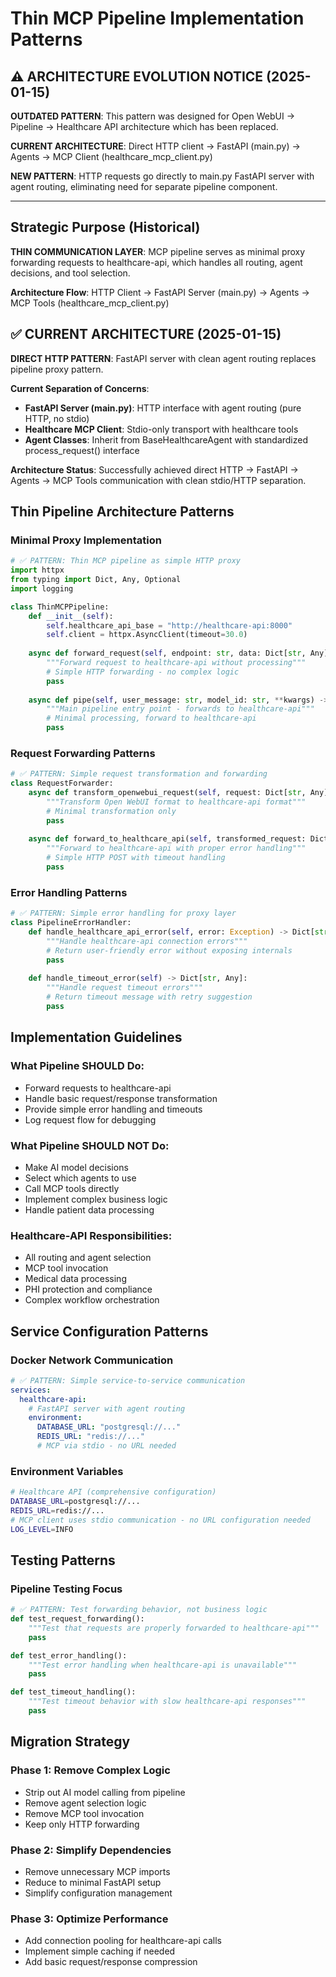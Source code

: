 # Thin MCP Pipeline Implementation Patterns

## ⚠️ ARCHITECTURE EVOLUTION NOTICE (2025-01-15)

**OUTDATED PATTERN**: This pattern was designed for Open WebUI → Pipeline → Healthcare API architecture which has been replaced.

**CURRENT ARCHITECTURE**: Direct HTTP client → FastAPI (main.py) → Agents → MCP Client (healthcare_mcp_client.py)

**NEW PATTERN**: HTTP requests go directly to main.py FastAPI server with agent routing, eliminating need for separate pipeline component.

---

## Strategic Purpose (Historical)

**THIN COMMUNICATION LAYER**: MCP pipeline serves as minimal proxy forwarding requests to healthcare-api, which handles all routing, agent decisions, and tool selection.

**Architecture Flow**: HTTP Client → FastAPI Server (main.py) → Agents → MCP Tools (healthcare_mcp_client.py)

## ✅ CURRENT ARCHITECTURE (2025-01-15)

**DIRECT HTTP PATTERN**: FastAPI server with clean agent routing replaces pipeline proxy pattern.

**Current Separation of Concerns**:
- **FastAPI Server (main.py)**: HTTP interface with agent routing (pure HTTP, no stdio)
- **Healthcare MCP Client**: Stdio-only transport with healthcare tools
- **Agent Classes**: Inherit from BaseHealthcareAgent with standardized process_request() interface

**Architecture Status**: Successfully achieved direct HTTP → FastAPI → Agents → MCP Tools communication with clean stdio/HTTP separation.

## Thin Pipeline Architecture Patterns

### Minimal Proxy Implementation

```python
# ✅ PATTERN: Thin MCP pipeline as simple HTTP proxy
import httpx
from typing import Dict, Any, Optional
import logging

class ThinMCPPipeline:
    def __init__(self):
        self.healthcare_api_base = "http://healthcare-api:8000"
        self.client = httpx.AsyncClient(timeout=30.0)
    
    async def forward_request(self, endpoint: str, data: Dict[str, Any]) -> Dict[str, Any]:
        """Forward request to healthcare-api without processing"""
        # Simple HTTP forwarding - no complex logic
        pass
    
    async def pipe(self, user_message: str, model_id: str, **kwargs) -> Iterator[str]:
        """Main pipeline entry point - forwards to healthcare-api"""
        # Minimal processing, forward to healthcare-api
        pass
```

### Request Forwarding Patterns

```python
# ✅ PATTERN: Simple request transformation and forwarding
class RequestForwarder:
    async def transform_openwebui_request(self, request: Dict[str, Any]) -> Dict[str, Any]:
        """Transform Open WebUI format to healthcare-api format"""
        # Minimal transformation only
        pass
    
    async def forward_to_healthcare_api(self, transformed_request: Dict[str, Any]) -> Any:
        """Forward to healthcare-api with proper error handling"""
        # Simple HTTP POST with timeout handling
        pass
```

### Error Handling Patterns

```python
# ✅ PATTERN: Simple error handling for proxy layer
class PipelineErrorHandler:
    def handle_healthcare_api_error(self, error: Exception) -> Dict[str, Any]:
        """Handle healthcare-api connection errors"""
        # Return user-friendly error without exposing internals
        pass
    
    def handle_timeout_error(self) -> Dict[str, Any]:
        """Handle request timeout errors"""
        # Return timeout message with retry suggestion
        pass
```

## Implementation Guidelines

### What Pipeline SHOULD Do:
- Forward requests to healthcare-api
- Handle basic request/response transformation
- Provide simple error handling and timeouts
- Log request flow for debugging

### What Pipeline SHOULD NOT Do:
- Make AI model decisions
- Select which agents to use
- Call MCP tools directly
- Implement complex business logic
- Handle patient data processing

### Healthcare-API Responsibilities:
- All routing and agent selection
- MCP tool invocation
- Medical data processing
- PHI protection and compliance
- Complex workflow orchestration

## Service Configuration Patterns

### Docker Network Communication

```yaml
# ✅ PATTERN: Simple service-to-service communication
services:
  healthcare-api:
    # FastAPI server with agent routing
    environment:
      DATABASE_URL: "postgresql://..."
      REDIS_URL: "redis://..."
      # MCP via stdio - no URL needed
```

### Environment Variables

```bash
# Healthcare API (comprehensive configuration)
DATABASE_URL=postgresql://...
REDIS_URL=redis://...
# MCP client uses stdio communication - no URL configuration needed
LOG_LEVEL=INFO
```

## Testing Patterns

### Pipeline Testing Focus

```python
# ✅ PATTERN: Test forwarding behavior, not business logic
def test_request_forwarding():
    """Test that requests are properly forwarded to healthcare-api"""
    pass

def test_error_handling():
    """Test error handling when healthcare-api is unavailable"""
    pass

def test_timeout_handling():
    """Test timeout behavior with slow healthcare-api responses"""
    pass
```

## Migration Strategy

### Phase 1: Remove Complex Logic
- Strip out AI model calling from pipeline
- Remove agent selection logic
- Remove MCP tool invocation
- Keep only HTTP forwarding

### Phase 2: Simplify Dependencies
- Remove unnecessary MCP imports
- Reduce to minimal FastAPI setup
- Simplify configuration management

### Phase 3: Optimize Performance
- Add connection pooling for healthcare-api calls
- Implement simple caching if needed
- Add basic request/response compression
